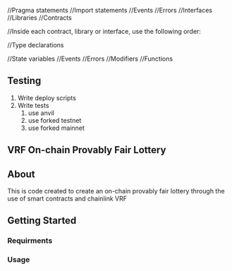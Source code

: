 //Pragma statements
//Import statements
//Events
//Errors
//Interfaces
//Libraries
//Contracts

//Inside each contract, library or interface, use the following order:

//Type declarations

//State variables
//Events
//Errors
//Modifiers
//Functions

## Testing 
1. Write deploy scripts
2. Write tests
    1. use anvil
    2. use forked testnet
    3. use forked mainnet

## VRF On-chain Provably Fair Lottery 

##  About

This is code created to create an on-chain provably fair lottery through the use of smart contracts and chainlink VRF



## Getting Started


### Requirments

### Usage